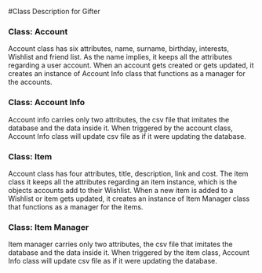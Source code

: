 #Class Description for Gifter

### Class: Account
Account class has six attributes, name, surname, birthday, interests, Wishlist and friend list. As the name implies, it keeps all the attributes regarding a user account. When an account gets created or gets updated, it creates an instance of Account Info class that functions as a manager for the accounts.
### Class: Account Info 
Account info carries only two attributes, the csv file that imitates the database and the data inside it. When triggered by the account class, Account Info class will update csv file as if it were updating the database.
### Class: Item
Account class has four attributes, title, description, link and cost. The item class it keeps all the attributes regarding an item instance, which is the objects accounts add to their Wishlist. When a new item is added to a Wishlist or item gets updated, it creates an instance of Item Manager class that functions as a manager for the items.
### Class: Item Manager
Item manager carries only two attributes, the csv file that imitates the database and the data inside it. When triggered by the item class, Account Info class will update csv file as if it were updating the database.
